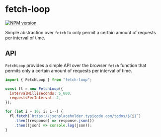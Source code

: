 # fetch-loop

[![NPM version](https://img.shields.io/npm/v/fetch-loop "NPM version")](https://www.npmjs.com/package/fetch-loop)

Simple abstraction over `fetch` to only permit a certain amount of requests per interval of time.

## API

`FetchLoop` provides a simple API over the browser `fetch` function that permits only a certain
amount of requests per interval of time.

```javascript
import { FetchLoop } from "fetch-loop";

const fl = new FetchLoop({
  intervalMilliseconds: 5_000,
  requestsPerInterval: 2,
});

for (let i = 10; i; i--) {
  fl.fetch(`https://jsonplaceholder.typicode.com/todos/${i}`)
    .then((response) => response.json())
    .then((json) => console.log(json));
}
```
